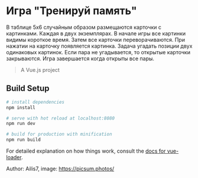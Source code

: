 # Игра "Тренируй память"

В таблице 5x6 случайным образом размещаются карточки с картинками. 
Каждая в двух экземплярах. В начале игры все картинки видимы короткое время. 
Затем все карточки переворачиваются. При нажатии на карточку появляется картинка. 
Задача угадать позиции двух одинаковых картинок. 
Если пара не угадывается, то открытые карточки закрываются. Игра завершается когда открыты все пары.


> A Vue.js project

## Build Setup

``` bash
# install dependencies
npm install

# serve with hot reload at localhost:8080
npm run dev

# build for production with minification
npm run build
```

For detailed explanation on how things work, consult the [docs for vue-loader](http://vuejs.github.io/vue-loader).

Author: Ailis7, image: https://picsum.photos/
